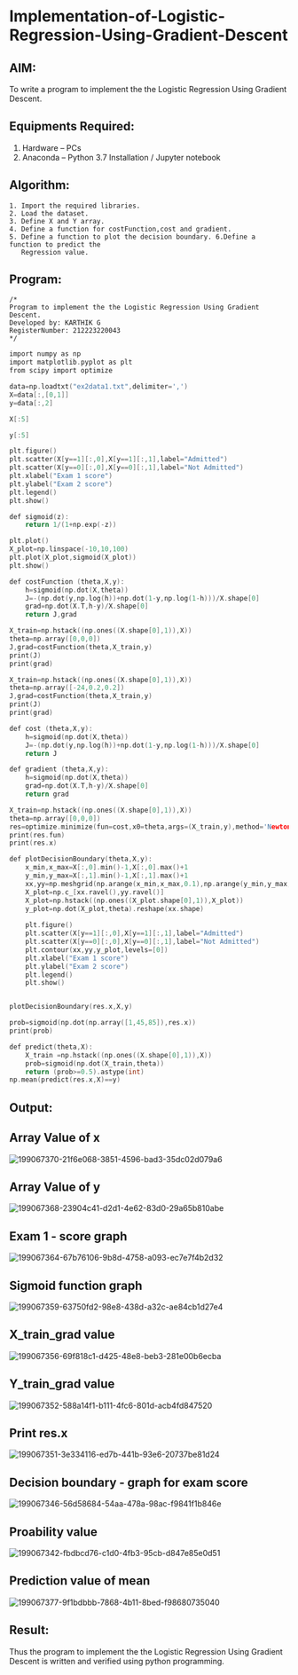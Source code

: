 # Implementation-of-Logistic-Regression-Using-Gradient-Descent

## AIM:
To write a program to implement the the Logistic Regression Using Gradient Descent.

## Equipments Required:
1. Hardware – PCs
2. Anaconda – Python 3.7 Installation / Jupyter notebook

## Algorithm:
```
1. Import the required libraries.
2. Load the dataset.
3. Define X and Y array.
4. Define a function for costFunction,cost and gradient.
5. Define a function to plot the decision boundary. 6.Define a function to predict the 
   Regression value.
```
## Program:
```
/*
Program to implement the the Logistic Regression Using Gradient Descent.
Developed by: KARTHIK G
RegisterNumber: 212223220043
*/
```
```C
import numpy as np
import matplotlib.pyplot as plt
from scipy import optimize

data=np.loadtxt("ex2data1.txt",delimiter=',')
X=data[:,[0,1]]
y=data[:,2]

X[:5]

y[:5]

plt.figure()
plt.scatter(X[y==1][:,0],X[y==1][:,1],label="Admitted")
plt.scatter(X[y==0][:,0],X[y==0][:,1],label="Not Admitted")
plt.xlabel("Exam 1 score")
plt.ylabel("Exam 2 score")
plt.legend()
plt.show()

def sigmoid(z):
    return 1/(1+np.exp(-z))

plt.plot()
X_plot=np.linspace(-10,10,100)
plt.plot(X_plot,sigmoid(X_plot))
plt.show()

def costFunction (theta,X,y):
    h=sigmoid(np.dot(X,theta))
    J=-(np.dot(y,np.log(h))+np.dot(1-y,np.log(1-h)))/X.shape[0]
    grad=np.dot(X.T,h-y)/X.shape[0]
    return J,grad

X_train=np.hstack((np.ones((X.shape[0],1)),X))
theta=np.array([0,0,0])
J,grad=costFunction(theta,X_train,y)
print(J)
print(grad)

X_train=np.hstack((np.ones((X.shape[0],1)),X))
theta=np.array([-24,0.2,0.2])
J,grad=costFunction(theta,X_train,y)
print(J)
print(grad)

def cost (theta,X,y):
    h=sigmoid(np.dot(X,theta))
    J=-(np.dot(y,np.log(h))+np.dot(1-y,np.log(1-h)))/X.shape[0]
    return J

def gradient (theta,X,y):
    h=sigmoid(np.dot(X,theta))
    grad=np.dot(X.T,h-y)/X.shape[0]
    return grad

X_train=np.hstack((np.ones((X.shape[0],1)),X))
theta=np.array([0,0,0])
res=optimize.minimize(fun=cost,x0=theta,args=(X_train,y),method='Newton-CG',jac=gradient)
print(res.fun)
print(res.x)

def plotDecisionBoundary(theta,X,y):
    x_min,x_max=X[:,0].min()-1,X[:,0].max()+1
    y_min,y_max=X[:,1].min()-1,X[:,1].max()+1
    xx,yy=np.meshgrid(np.arange(x_min,x_max,0.1),np.arange(y_min,y_max,0.1))
    X_plot=np.c_[xx.ravel(),yy.ravel()]
    X_plot=np.hstack((np.ones((X_plot.shape[0],1)),X_plot))
    y_plot=np.dot(X_plot,theta).reshape(xx.shape)
    
    plt.figure()
    plt.scatter(X[y==1][:,0],X[y==1][:,1],label="Admitted")
    plt.scatter(X[y==0][:,0],X[y==0][:,1],label="Not Admitted")
    plt.contour(xx,yy,y_plot,levels=[0])
    plt.xlabel("Exam 1 score")
    plt.ylabel("Exam 2 score")
    plt.legend()
    plt.show()


plotDecisionBoundary(res.x,X,y)

prob=sigmoid(np.dot(np.array([1,45,85]),res.x))
print(prob)

def predict(theta,X):
    X_train =np.hstack((np.ones((X.shape[0],1)),X))
    prob=sigmoid(np.dot(X_train,theta))
    return (prob>=0.5).astype(int)
np.mean(predict(res.x,X)==y)
```

## Output:
## Array Value of x
![199067370-21f6e068-3851-4596-bad3-35dc02d079a6](https://github.com/charumathiramesh/-Implementation-of-Logistic-Regression-Using-Gradient-Descent/assets/120204455/e5311ce6-a9ee-4086-b99f-f8c6b4491790)
## Array Value of y

![199067368-23904c41-d2d1-4e62-83d0-29a65b810abe](https://github.com/charumathiramesh/-Implementation-of-Logistic-Regression-Using-Gradient-Descent/assets/120204455/462fb7c0-fff3-4b13-94d0-b6498c351f26)
## Exam 1 - score graph

![199067364-67b76106-9b8d-4758-a093-ec7e7f4b2d32](https://github.com/charumathiramesh/-Implementation-of-Logistic-Regression-Using-Gradient-Descent/assets/120204455/edc4acfc-30af-40ec-9c5e-eac35cb89e19)
## Sigmoid function graph


![199067359-63750fd2-98e8-438d-a32c-ae84cb1d27e4](https://github.com/charumathiramesh/-Implementation-of-Logistic-Regression-Using-Gradient-Descent/assets/120204455/9bd4bfca-0274-4d02-97ea-88bc4274d31a)
## X_train_grad value
![199067356-69f818c1-d425-48e8-beb3-281e00b6ecba](https://github.com/charumathiramesh/-Implementation-of-Logistic-Regression-Using-Gradient-Descent/assets/120204455/63a6de99-e789-4656-8200-b5f9cea9747b)
## Y_train_grad value

![199067352-588a14f1-b111-4fc6-801d-acb4fd847520](https://github.com/charumathiramesh/-Implementation-of-Logistic-Regression-Using-Gradient-Descent/assets/120204455/ced57c1b-be0d-48a9-8d21-504778656c5f)
## Print res.x
![199067351-3e334116-ed7b-441b-93e6-20737be81d24](https://github.com/charumathiramesh/-Implementation-of-Logistic-Regression-Using-Gradient-Descent/assets/120204455/98c18a7b-e6c0-46db-bc53-05752a2fefbd)

## Decision boundary - graph for exam score
![199067346-56d58684-54aa-478a-98ac-f9841f1b846e](https://github.com/charumathiramesh/-Implementation-of-Logistic-Regression-Using-Gradient-Descent/assets/120204455/d0a35897-b5a6-42a3-a856-00ea5086697f)
## Proability value
![199067342-fbdbcd76-c1d0-4fb3-95cb-d847e85e0d51](https://github.com/charumathiramesh/-Implementation-of-Logistic-Regression-Using-Gradient-Descent/assets/120204455/ccfd7a31-69c4-41ab-bac5-c019aa989b86)
## Prediction value of mean
![199067377-9f1bdbbb-7868-4b11-8bed-f98680735040](https://github.com/charumathiramesh/-Implementation-of-Logistic-Regression-Using-Gradient-Descent/assets/120204455/1d6e9ca6-3ecf-4029-828b-1993ca653c66)


## Result:
Thus the program to implement the the Logistic Regression Using Gradient Descent is written and verified using python programming.

